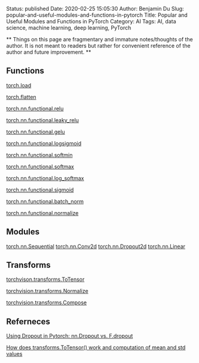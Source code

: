 Status: published
Date: 2020-02-25 15:05:30
Author: Benjamin Du
Slug: popular-and-useful-modules-and-functions-in-pytorch
Title: Popular and Useful Modules and Functions in PyTorch
Category: AI
Tags: AI, data science, machine learning, deep learning, PyTorch

**
Things on this page are fragmentary and immature notes/thoughts of the author.
It is not meant to readers but rather for convenient reference of the author and future improvement.
**

## Functions

[torch.load](https://pytorch.org/docs/stable/torch.html#torch.load)

[torch.flatten](https://pytorch.org/docs/stable/torch.html#torch.flatten)

[torch.nn.functional.relu](https://pytorch.org/docs/stable/nn.functional.html#relu)


[torch.nn.functional.leaky_relu](https://pytorch.org/docs/stable/nn.functional.html#leaky-relu)

[torch.nn.functional.gelu](https://pytorch.org/docs/stable/nn.functional.html#gelu)

[torch.nn.functional.logsigmoid](https://pytorch.org/docs/stable/nn.functional.html#logsigmoid)

[torch.nn.functional.softmin](https://pytorch.org/docs/stable/nn.functional.html#softmin)

[torch.nn.functional.softmax](https://pytorch.org/docs/stable/nn.functional.html#softmax)

[torch.nn.functional.log_softmax](https://pytorch.org/docs/stable/nn.functional.html#log-softmax)

[torch.nn.functional.sigmoid](https://pytorch.org/docs/stable/nn.functional.html#sigmoid)

[torch.nn.functional.batch_norm](https://pytorch.org/docs/stable/nn.functional.html#batch-norm)

[torch.nn.functional.normalize](https://pytorch.org/docs/stable/nn.functional.html#normalize)

## Modules

[torch.nn.Sequential](https://pytorch.org/docs/stable/nn.html#sequential)
[torch.nn.Conv2d](https://pytorch.org/docs/stable/nn.html#conv2d)
[torch.nn.Dropout2d](https://pytorch.org/docs/stable/nn.html#dropout2d)
[torch.nn.Linear](https://pytorch.org/docs/stable/nn.html#linear)

## Transforms

[torchvison.transforms.ToTensor](https://pytorch.org/docs/stable/torchvision/transforms.html#torchvision.transforms.ToTensor)

[torchvision.transforms.Normalize](https://pytorch.org/docs/stable/torchvision/transforms.html#torchvision.transforms.Normalize)

[torchvision.transforms.Compose](https://pytorch.org/docs/stable/torchvision/transforms.html#torchvision.transforms.Compose)


## Referneces

[Using Dropout in Pytorch: nn.Dropout vs. F.dropout](https://stackoverflow.com/questions/53419474/using-dropout-in-pytorch-nn-dropout-vs-f-dropout)

[How does transforms.ToTensor() work and computation of mean and std values](https://discuss.pytorch.org/t/how-does-transforms-totensor-work-and-computation-of-mean-and-std-values/9085)
